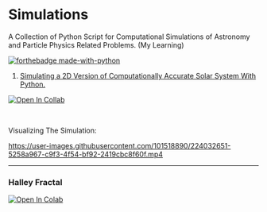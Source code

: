 # Simulations

A Collection of Python Script for Computational Simulations of Astronomy and Particle Physics Related Problems. (My Learning)

[![forthebadge made-with-python](http://ForTheBadge.com/images/badges/made-with-python.svg)](https://www.python.org/)

1. [Simulating a 2D Version of Computationally Accurate Solar System With Python.](https://github.com/dhakalnirajan/Simulations/blob/main/planetary_simulation.py)

[![Open In Collab](https://colab.research.google.com/assets/colab-badge.svg)](https://colab.research.google.com/drive/1kuBO_ZPmKOcgeKA8B429VbKoQblMCtAE?usp=share_link)

<br>

Visualizing The Simulation:

<https://user-images.githubusercontent.com/101518890/224032651-5258a967-c9f3-4f54-bf92-2419cbc8f60f.mp4>

---

### Halley Fractal

[![Open In Colab](https://colab.research.google.com/assets/colab-badge.svg)](https://colab.research.google.com/drive/1hu8iAczPbfaWVduHEi9osBpaVvh-9OAy?usp=drive_link)
